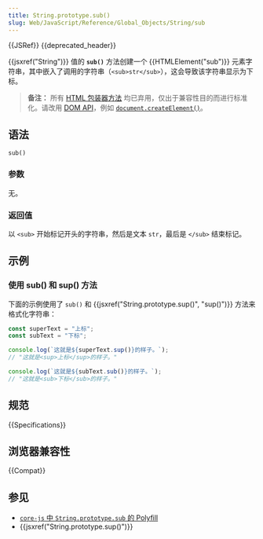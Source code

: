 ```yaml
---
title: String.prototype.sub()
slug: Web/JavaScript/Reference/Global_Objects/String/sub
---
```


{{JSRef}} {{deprecated_header}}

{{jsxref("String")}} 值的 **`sub()`** 方法创建一个 {{HTMLElement("sub")}} 元素字符串，其中嵌入了调用的字符串（`<sub>str</sub>`），这会导致该字符串显示为下标。

> **备注：** 所有 [HTML 包装器方法](/zh-CN/docs/Web/JavaScript/Reference/Global_Objects/String#html_包装器方法) 均已弃用，仅出于兼容性目的而进行标准化。请改用 [DOM API](/zh-CN/docs/Web/API/Document_Object_Model)，例如 [`document.createElement()`](/zh-CN/docs/Web/API/Document/createElement)。

## 语法

```js-nolint
sub()
```

### 参数

无。

### 返回值

以 `<sub>` 开始标记开头的字符串，然后是文本 `str`，最后是 `</sub>` 结束标记。

## 示例

### 使用 sub() 和 sup() 方法

下面的示例使用了 `sub()` 和 {{jsxref("String.prototype.sup()", "sup()")}} 方法来格式化字符串：

```js
const superText = "上标";
const subText = "下标";

console.log(`这就是${superText.sup()}的样子。`);
// "这就是<sup>上标</sup>的样子。"

console.log(`这就是${subText.sub()}的样子。`);
// "这就是<sub>下标</sub>的样子。"
```

## 规范

{{Specifications}}

## 浏览器兼容性

{{Compat}}

## 参见

- [`core-js` 中 `String.prototype.sub` 的 Polyfill](https://github.com/zloirock/core-js#ecmascript-string-and-regexp)
- {{jsxref("String.prototype.sup()")}}
